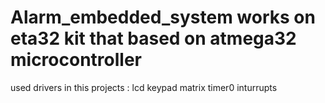 # Alarm_embedded_system works on eta32 kit that based on atmega32 microcontroller

used drivers in this projects :
lcd 
keypad matrix
timer0
inturrupts

